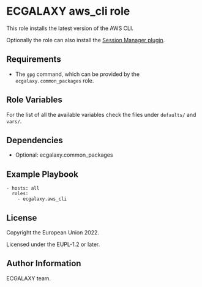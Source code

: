 ECGALAXY aws_cli role
=====================

This role installs the latest version of the AWS CLI.

Optionally the role can also install the [Session Manager plugin](https://docs.aws.amazon.com/systems-manager/latest/userguide/session-manager-working-with-install-plugin.html).

Requirements
------------

- The `gpg` command, which can be provided by the `ecgalaxy.common_packages` role.

Role Variables
--------------

For the list of all the available variables check the files under `defaults/` and `vars/`.

Dependencies
------------

- Optional: ecgalaxy.common_packages

Example Playbook
----------------

    - hosts: all
      roles:
        - ecgalaxy.aws_cli

License
-------

Copyright the European Union 2022.

Licensed under the EUPL-1.2 or later.

Author Information
------------------

ECGALAXY team.
